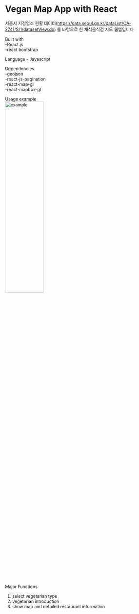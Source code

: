 # Vegan Map App with React

서울시 지정업소 현황 데이터(https://data.seoul.go.kr/dataList/OA-2741/S/1/datasetView.do) 를 바탕으로 한 채식음식점 지도 웹앱입니다  

Built with   
-React.js   
-react bootstrap


Language - Javascript


Dependencies   
-geojson  
-react-js-pagination  
-react-map-gl  
-react-mapbox-gl  

Usage example   
<img src="usage example.gif" width="50%" height="40%" title="vegan web app example" alt="example"></img>


Major Functions   
1. select vegetarian type
2. vegetarian introduction
3. show map and detailed restaurant information

